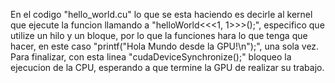 En el codigo "hello_world.cu" lo que se esta haciendo es decirle al kernel que ejecute la funcion llamando a "helloWorld<<<1, 1>>>();", especifico que utilize un hilo y un bloque, por lo que la funciones hara lo que tenga que hacer, en este caso "printf("Hola Mundo desde la GPU!\n");", una sola vez. Para finalizar, con esta linea "cudaDeviceSynchronize();" bloqueo la ejecucion de la CPU, esperando a que termine la GPU de realizar su trabajo.